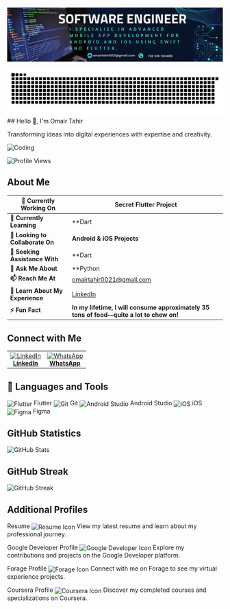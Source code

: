 ![Logo](https://raw.githubusercontent.com/omairtahir21/Resume/main/Navy%20Blue%20Geometric%20Technology%20LinkedIn%20Banner.png)
<div align="center">
    <a href="https://www.devmirza.ml">
        <img src="https://github.com/Zaid-maker/Zaid-maker/blob/output/github-snake-dark.svg" alt="snake" />
    </a>
</div>
## Hello 👋, I'm Omair Tahir

Transforming ideas into digital experiences with expertise and creativity.

![Coding](https://media.licdn.com/dms/image/C5612AQGvwJW8k43zdA/article-inline_image-shrink_1500_2232/0/1636176827432?e=1724889600&v=beta&t=4IMVRA_U6PoJS_65VIWd4t4lo_2gMqAoJfUmw3r1Eo4)

![Profile Views](https://komarev.com/ghpvc/?username=omairtahir21&label=Profile%20Views&color=0e75b6&style=flat)

## About Me

| **🔭 Currently Working On** | **Secret Flutter Project** |
|------------------------------|----------------------------|
| **🌱 Currently Learning**    | **Dart | Flutter**         |
| **👯 Looking to Collaborate On** | **Android & iOS Projects** |
| **🤝 Seeking Assistance With** | **Dart | Flutter**         |
| **💬 Ask Me About**          | **Python | Flutter | C# | Java** |
| **📫 Reach Me At**           | [omairtahir0021@gmail.com](mailto:omairtahir0021@gmail.com) |
| **📄 Learn About My Experience** | [LinkedIn](https://www.linkedin.com/in/omairtahir/) |
| **⚡ Fun Fact**              | **In my lifetime, I will consume approximately 35 tons of food—quite a lot to chew on!** |

## Connect with Me

<table>
  <tr>
    <td align="center">
      <a href="https://www.linkedin.com/in/omairtahir/">
        <img src="https://raw.githubusercontent.com/rahuldkjain/github-profile-readme-generator/master/src/images/icons/Social/linked-in-alt.svg" width="35" height="35" alt="LinkedIn" /><br/>
        <strong>LinkedIn</strong>
      </a>
    </td>
    <td align="center">
      <a href="https://wa.me/+923165614651">
        <img src="https://raw.githubusercontent.com/rahuldkjain/github-profile-readme-generator/master/src/images/icons/Social/whatsapp.svg" width="35" height="35" alt="WhatsApp" /><br/>
        <strong>WhatsApp</strong>
      </a>
    </td>
  </tr>
</table>

## 🚀 Languages and Tools

<img src="https://www.vectorlogo.zone/logos/flutterio/flutterio-icon.svg" alt="Flutter" width="30" height="30" style="vertical-align:middle;"> Flutter
<img src="https://www.vectorlogo.zone/logos/git-scm/git-scm-icon.svg" alt="Git" width="30" height="30" style="vertical-align:middle;"> Git
<img src="https://www.vectorlogo.zone/logos/android/android-icon.svg" alt="Android Studio" width="30" height="30" style="vertical-align:middle;"> Android Studio
<img src="https://www.vectorlogo.zone/logos/apple/apple-icon.svg" alt="iOS" width="30" height="30" style="vertical-align:middle;"> iOS
<img src="https://www.vectorlogo.zone/logos/figma/figma-icon.svg" alt="Figma" width="30" height="30" style="vertical-align:middle;"> Figma



## GitHub Statistics

![GitHub Stats](https://github-readme-stats.vercel.app/api?username=omairtahir21&show_icons=true&locale=en)

## GitHub Streak

![GitHub Streak](https://github-readme-streak-stats.herokuapp.com/?user=omairtahir21)

## Additional Profiles

Resume
<img src="https://cdn.icon-icons.com/icons2/1827/PNG/512/4288583documentfileresearchresumesearch-115773_115740.png" alt="Resume Icon" width="20" height="20" style="vertical-align:middle;">
View my latest resume and learn about my professional journey.

Google Developer Profile
<img src="https://cdn.icon-icons.com/icons2/729/PNG/512/google_icon-icons.com_62736.png" alt="Google Developer Icon" width="20" height="20" style="vertical-align:middle;">
Explore my contributions and projects on the Google Developer platform.

Forage Profile
<img src="https://cdn.icon-icons.com/icons2/725/PNG/256/speech-balloon-green-f256_icon-icons.com_62632.png" alt="Forage Icon" width="20" height="20" style="vertical-align:middle;">
Connect with me on Forage to see my virtual experience projects.

Coursera Profile
<img src="https://cdn.icon-icons.com/icons2/2699/PNG/512/coursera_logo_icon_170320.png" alt="Coursera Icon" width="20" height="20" style="vertical-align:middle;">
Discover my completed courses and specializations on Coursera.

